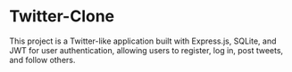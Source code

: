 # Twitter-Clone
This project is a Twitter-like application built with Express.js, SQLite, and JWT for user authentication, allowing users to register, log in, post tweets, and follow others.
